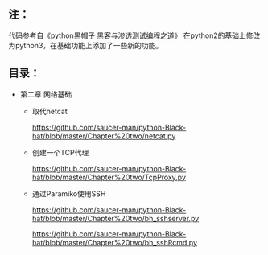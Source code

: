 ## 注：
代码参考自《python黑帽子 黑客与渗透测试编程之道》
在python2的基础上修改为python3，在基础功能上添加了一些新的功能。

## 目录：
- 第二章 网络基础
  * 取代netcat
      
      https://github.com/saucer-man/python-Black-hat/blob/master/Chapter%20two/netcat.py
  * 创建一个TCP代理
      
      https://github.com/saucer-man/python-Black-hat/blob/master/Chapter%20two/TcpProxy.py
  * 通过Paramiko使用SSH
    
    https://github.com/saucer-man/python-Black-hat/blob/master/Chapter%20two/bh_sshserver.py
    
    https://github.com/saucer-man/python-Black-hat/blob/master/Chapter%20two/bh_sshRcmd.py
